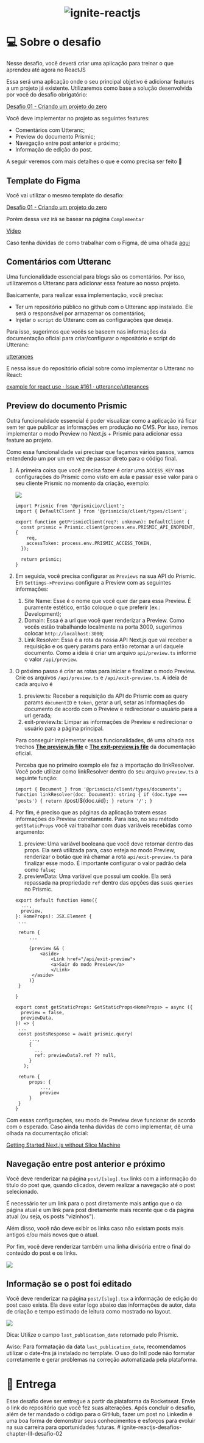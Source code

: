 <h1 align="center">
  <img alt="ignite-reactjs" title="ignite-reactjs" src="../.github/cover-reactjs.png">
</h1>

# 💻 Sobre o desafio

Nesse desafio, você deverá criar uma aplicação para treinar o que aprendeu até agora no ReactJS

Essa será uma aplicação onde o seu principal objetivo é adicionar features a um projeto já existente. Utilizaremos como base a solução desenvolvida por você do desafio obrigatório:

[Desafio 01 - Criando um projeto do zero](https://www.notion.so/Desafio-01-Criando-um-projeto-do-zero-b1a3645d286b4eec93f5f1f5476d0ff7)

Você deve implementar no projeto as seguintes features:

- Comentários com Utteranc;
- Preview do documento Prismic;
- Navegação entre post anterior e próximo;
- Informação de edição do post.

A seguir veremos com mais detalhes o que e como precisa ser feito 🚀

## Template do Figma

Você vai utilizar o mesmo template do desafio:

[Desafio 01 - Criando um projeto do zero](https://www.notion.so/Desafio-01-Criando-um-projeto-do-zero-b1a3645d286b4eec93f5f1f5476d0ff7)

Porém dessa vez irá se basear na página `Complementar`

[Video](https://s3.us-west-2.amazonaws.com/secure.notion-static.com/a4f85d9e-1c1d-4feb-aa1e-ce08535cbbde/complementar.mp4?X-Amz-Algorithm=AWS4-HMAC-SHA256&X-Amz-Credential=AKIAT73L2G45O3KS52Y5%2F20210627%2Fus-west-2%2Fs3%2Faws4_request&X-Amz-Date=20210627T153816Z&X-Amz-Expires=86400&X-Amz-Signature=71ebc330b4bac26f925b207317d4ad804e3242986555de073fd268dbe5116296&X-Amz-SignedHeaders=host)

Caso tenha dúvidas de como trabalhar com o Figma, dê uma olhada [aqui](https://www.notion.so/Desafio-01-Criando-um-projeto-do-zero-b1a3645d286b4eec93f5f1f5476d0ff7)

## Comentários com Utteranc

Uma funcionalidade essencial para blogs são os comentários. Por isso, utilizaremos o Utteranc para adicionar essa feature ao nosso projeto.

Basicamente, para realizar essa implementação, você precisa:

- Ter um repositório público no github com o Utteranc app instalado. Ele será o responsável por armazernar os comentários;
- Injetar o `script` do Utteranc com as configurações que deseja.

Para isso, sugerimos que vocês se baseem nas informações da documentação oficial para criar/configurar o repositório e script do Utteranc:

[utterances](https://utteranc.es/)

E nessa issue do repositório oficial sobre como implementar o Utteranc no React:

[example for react use · Issue #161 · utterance/utterances](https://github.com/utterance/utterances/issues/161)

## Preview do documento Prismic

Outra funcionalidade essencial é poder visualizar como a aplicação irá ficar sem ter que publicar as informações em produção no CMS. Por isso, iremos implementar o modo Preview no Next.js + Prismic para adicionar essa feature ao projeto.

Como essa funcionalidade vai precisar que façamos vários passos, vamos entendendo um por um em vez de passar direto para o código final.

1. A primeira coisa que você precisa fazer é criar uma `ACCESS_KEY` nas configurações do Prismic como visto em aula e passar esse valor para o seu cliente Prismic no momento da criação, exemplo:

   <img src="https://www.notion.so/image/https%3A%2F%2Fs3-us-west-2.amazonaws.com%2Fsecure.notion-static.com%2F3c96d7c6-147a-4cc3-8d3b-a4ad3145a10a%2FUntitled.png?table=block&id=284f6481-ed18-4d1f-a1d7-4c1a3e5d4f80&spaceId=08f749ff-d06d-49a8-a488-9846e081b224&width=2300&userId=&cache=v2">

   ```tsx
   import Prismic from '@prismicio/client';
   import { DefaultClient } from '@prismicio/client/types/client';

   export function getPrismicClient(req?: unknown): DefaultClient {
     const prismic = Prismic.client(process.env.PRISMIC_API_ENDPOINT, {
       req,
       accessToken: process.env.PRISMIC_ACCESS_TOKEN,
     });

     return prismic;
   }
   ```

2. Em seguida, você precisa configurar as `Previews` na sua API do Prismic. Em `Settings->Previews` configure a Preview com as seguintes informações:
   1. Site Name: Esse é o nome que você quer dar para essa Preview. É puramente estético, então coloque o que preferir (ex.: Development);
   2. Domain: Essa é a url que você quer renderizar a Preview. Como vocês estão trabalhando localmente na porta 3000, sugerimos colocar `http://localhost:3000`;
   3. Link Resolver: Essa é a rota da nossa API Next.js que vai receber a requisição e os query params para então retornar a url daquele documento. Como a ideia é criar um arquivo `api/preview.ts` informe o valor `/api/preview`.
3. O próximo passo é criar as rotas para iniciar e finalizar o modo Preview. Crie os arquivos `/api/preview.ts` e `/api/exit-preview.ts`. A ideia de cada arquivo é

   1. preview.ts: Receber a requisição da API do Prismic com as query params `documentID` e `token`, gerar a url, setar as informações do documento de acordo com o Preview e redirecionar o usuário para a url gerada;
   2. exit-preview.ts: Limpar as informações de Preview e redirecionar o usuário para a página principal.

   Para conseguir implementar essas funcionalidades, dê uma olhada nos trechos **[The preview.js file](https://prismic.io/docs/technologies/previews-nextjs)** e **[The exit-preview.js file](https://github.com/prismicio/nextjs-blog/tree/master/pages/api)** da documentação oficial.

   Perceba que no primeiro exemplo ele faz a importação do linkResolver. Você pode utilizar como linkResolver dentro do seu arquivo `preview.ts` a seguinte função:

   `import { Document } from '@prismicio/client/types/documents'; function linkResolver(doc: Document): string { if (doc.type === 'posts') { return `/post/${doc.uid}`; } return '/'; }`

4. Por fim, é preciso que as páginas da aplicação tratem essas informações do Preview corretamente. Para isso, no seu método `getStaticProps` você vai trabalhar com duas variáveis recebidas como argumento:

   1. preview: Uma variável booleana que você deve retornar dentro das props. Ela será utilizada para, caso esteja no modo Preview, renderizar o botão que irá chamar a rota `api/exit-preview.ts` para finalizar esse modo. É importante configurar o valor padrão dela como `false`;
   2. previewData: Uma variável que possui um cookie. Ela será repassada na propriedade `ref` dentro das opções das suas `queries` no Prismic.

   ```tsx
   export default function Home({
     ...,
     preview,
   }: HomeProps): JSX.Element {
   	...

   	return {
   		...

   		{preview && (
   			<aside>
   				<Link href="/api/exit-preview">
   			    <a>Sair do modo Preview</a>
   				</Link>
         </aside>
   		)}
   	}

   }

   export const getStaticProps: GetStaticProps<HomeProps> = async ({
     preview = false,
     previewData,
   }) => {
   	...
   	const postsResponse = await prismic.query(
   	    ...,
   	    {
   	      ...
   	      ref: previewData?.ref ?? null,
   	    }
   	  );

   	return {
   		props: {
   			...,
   			preview
   		}
   	}
   }
   ```

Com essas configurações, seu modo de Preview deve funcionar de acordo com o esperado. Caso ainda tenha dúvidas de como implementar, dê uma olhada na documentação oficial:

[Getting Started Next.js without Slice Machine](https://prismic.io/docs/technologies/getting-started-examples-simple-nextjs)

## Navegação entre post anterior e próximo

Você deve renderizar na página `post/[slug].tsx` links com a informação do título do post que, quando clicados, devem realizar a navegação até o post selecionado.

É necessário ter um link para o post diretamente mais antigo que o da página atual e um link para post diretamente mais recente que o da página atual (ou seja, os posts "vizinhos").

Além disso, você não deve exibir os links caso não existam posts mais antigos e/ou mais novos que o atual.

Por fim, você deve renderizar também uma linha divisória entre o final do conteúdo do post e os links.

<img src="https://www.notion.so/image/https%3A%2F%2Fs3-us-west-2.amazonaws.com%2Fsecure.notion-static.com%2Fa02129a9-5dc4-4470-beb4-5fa765ab2a45%2FUntitled.png?table=block&id=a1c4cef1-67ef-4236-92ca-5ce75f253d91&spaceId=08f749ff-d06d-49a8-a488-9846e081b224&width=1280&userId=&cache=v2">

## Informação se o post foi editado

Você deve renderizar na página `post/[slug].tsx` a informação de edição do post caso exista. Ela deve estar logo abaixo das informações de autor, data de criação e tempo estimado de leitura como mostrado no layout.

<img src="https://www.notion.so/image/https%3A%2F%2Fs3-us-west-2.amazonaws.com%2Fsecure.notion-static.com%2F0e0e3620-e2a1-4503-8cb7-46af7eb100cc%2FUntitled.png?table=block&id=a832e7f1-2563-4909-88c8-696823e0809c&spaceId=08f749ff-d06d-49a8-a488-9846e081b224&width=670&userId=&cache=v2">

Dica: Utilize o campo `last_publication_date` retornado pelo Prismic.

Aviso: Para formatação da data `last_publication_date`, recomendamos utilizar o date-fns já instalado no template. O uso do Intl pode não formatar corretamente e gerar problemas na correção automatizada pela plataforma.

# 📅 Entrega

Esse desafio deve ser entregue a partir da plataforma da Rocketseat. Envie o link do repositório que você fez suas alterações. Após concluir o desafio, além de ter mandado o código para o GitHub, fazer um post no Linkedin é uma boa forma de demonstrar seus conhecimentos e esforços para evoluir na sua carreira para oportunidades futuras.
#   i g n i t e - r e a c t j s - d e s a f i o s - c h a p t e r - I I I - d e s a f i o - 0 2  
 